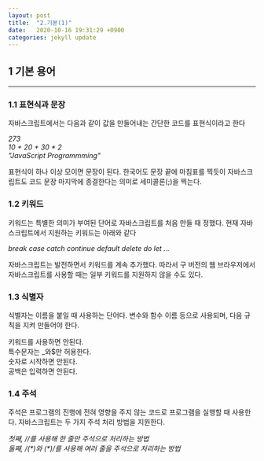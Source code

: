 ```yaml
---
layout: post
title:  "2.기본(1)"
date:   2020-10-16 19:31:29 +0900
categories: jekyll update
---
```

<h2>1 기본 용어</h2>

*****

<h3>1.1 표현식과 문장</h3>

자바스크립트에서는 다음과 같이 값을 만들어내는 간단한 코드를 표현식이라고 한다


_273_  
_10 + 20 + 30 * 2_  
_"JavaScript Programmming"_


표현식이 하나 이상 모이면 문장이 된다. 한국어도 문장 끝에 마침표를 찍듯이 자바스크립트도 코드 문장 마지막에 종결한다는 의미로 세미콜론(;)을 찍는다.

<h3>1.2 키워드 </h3>
키워드는 특별한 의미가 부여된 단어로 자바스크립트를 처음 만들 때 정했다. 현재 자바스크립트에서 지원하는 키워드는 아래와 같다


_break case catch continue default delete do let ..._


자바스크립트는 발전하면서 키워드를 계속 추가했다. 따라서 구 버전의 웹 브라우저에서 자바스크립트를 사용할 때는 일부 키워드를 지원하지 않을 수도 있다.

<h3>1.3 식별자 </h3>
식별자는 이름을 붙일 때 사용하는 단어다. 변수와 함수 이름 등으로 사용되며, 다음 규칙을 지켜 만들어야 한다.


키워드를 사용하면 안된다.  
특수문자는 _와$만 허용한다.  
숫자로 시작하면 안된다.  
공백은 입력하면 안된다.


<h3>1.4 주석</h3>
주석은 프로그램의 진행에 전혀 영향을 주지 않는 코드로 프로그램을 실행할 때 사용한다. 자바스크립트는 두 가지 주석 처리 방법을 지원한다.  


_첫째, //를 사용해 한 줄만 주석으로 처리하는 방법_  
_둘째, /(&#42;)와 (&#42;)/를 사용해 여러 줄을 주석으로 처리하는 방법_


